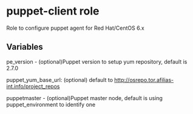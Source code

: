 # puppet-client role

Role to configure puppet agent for Red Hat/CentOS 6.x

## Variables

pe_version - (optional)Puppet version to setup yum repository, default is 2.7.0

puppet_yum_base_url: (optional) default to http://osrepo.tor.afilias-int.info/project_repos

puppetmaster - (optional)Puppet master node, default is using puppet_environment to identify one
